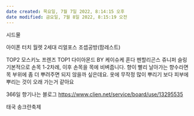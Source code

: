```yaml
---
date created: 목요일, 7월 7일 2022, 8:14:15 오후
date modified: 금요일, 7월 8일 2022, 8:15:19 오전
---
```


시드물

아이폰
터치 월렛 2세대
리얼포스
조셉공방(팜레스트)

TOP2 모스키노 프렌즈
TOP1 다이아몬드 BY 케이슈케 혼다
펜할리곤스 쥬니퍼 슬링
기본적으로 손목 1-2차례, 이후 손목을 목에 비벼줍니다. 향이 빨리 날아가는 향수라면 목 부위에 좀 더 뿌려주면 되지 않을까 싶은데요. 옷에 무작정 많이 뿌리기 보다 피부에 뿌리는 것이 오래 가는거 같아요

366일 향기나는 블로그
https://www.clien.net/service/board/use/13295535

태국 송크란축제